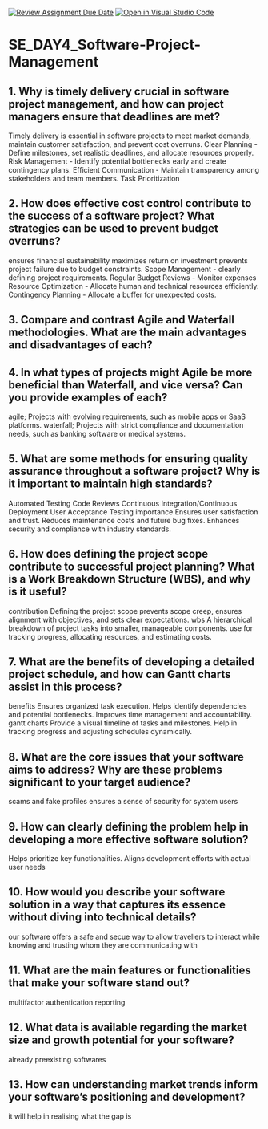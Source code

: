 [![Review Assignment Due Date](https://classroom.github.com/assets/deadline-readme-button-22041afd0340ce965d47ae6ef1cefeee28c7c493a6346c4f15d667ab976d596c.svg)](https://classroom.github.com/a/9pw6JKcu)
[![Open in Visual Studio Code](https://classroom.github.com/assets/open-in-vscode-2e0aaae1b6195c2367325f4f02e2d04e9abb55f0b24a779b69b11b9e10269abc.svg)](https://classroom.github.com/online_ide?assignment_repo_id=18591129&assignment_repo_type=AssignmentRepo)
# SE_DAY4_Software-Project-Management
## 1. Why is timely delivery crucial in software project management, and how can project managers ensure that deadlines are met?
Timely delivery is essential in software projects to meet market demands, maintain customer satisfaction, and prevent cost overruns.
Clear Planning - Define milestones, set realistic deadlines, and allocate resources properly.
Risk Management - Identify potential bottlenecks early and create contingency plans.
Efficient Communication - Maintain transparency among stakeholders and team members.
Task Prioritization 
## 2. How does effective cost control contribute to the success of a software project? What strategies can be used to prevent budget overruns?
ensures financial sustainability
maximizes return on investment
prevents project failure due to budget constraints.
Scope Management - clearly defining project requirements.
Regular Budget Reviews - Monitor expenses 
Resource Optimization - Allocate human and technical resources efficiently.
Contingency Planning - Allocate a buffer for unexpected costs.
## 3. Compare and contrast Agile and Waterfall methodologies. What are the main advantages and disadvantages of each?
## 4. In what types of projects might Agile be more beneficial than Waterfall, and vice versa? Can you provide examples of each?
agile; Projects with evolving requirements, such as mobile apps or SaaS platforms.
waterfall; Projects with strict compliance and documentation needs, such as banking software or medical systems.
## 5. What are some methods for ensuring quality assurance throughout a software project? Why is it important to maintain high standards?
Automated Testing
Code Reviews
Continuous Integration/Continuous Deployment
User Acceptance Testing 
importance
Ensures user satisfaction and trust.
Reduces maintenance costs and future bug fixes.
Enhances security and compliance with industry standards.
## 6. How does defining the project scope contribute to successful project planning? What is a Work Breakdown Structure (WBS), and why is it useful?
contribution
Defining the project scope prevents scope creep, ensures alignment with objectives, and sets clear expectations.
wbs
A hierarchical breakdown of project tasks into smaller, manageable components.
use
for tracking progress, allocating resources, and estimating costs.
## 7. What are the benefits of developing a detailed project schedule, and how can Gantt charts assist in this process?
benefits
Ensures organized task execution.
Helps identify dependencies and potential bottlenecks.
Improves time management and accountability.
gantt charts
Provide a visual timeline of tasks and milestones.
Help in tracking progress and adjusting schedules dynamically.
## 8. What are the core issues that your software aims to address? Why are these problems significant to your target audience?
scams and fake profiles
ensures a sense of security for syatem users
## 9. How can clearly defining the problem help in developing a more effective software solution?
Helps prioritize key functionalities.
Aligns development efforts with actual user needs
## 10. How would you describe your software solution in a way that captures its essence without diving into technical details?
our software offers a safe and secue way to allow travellers to interact while knowing and trusting whom they are communicating with
## 11. What are the main features or functionalities that make your software stand out?
multifactor authentication
reporting 
## 12. What data is available regarding the market size and growth potential for your software?
already preexisting softwares
## 13. How can understanding market trends inform your software’s positioning and development?
it will help in realising what the gap is 
